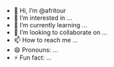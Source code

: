 - 👋 Hi, I’m @afritour
- 👀 I’m interested in ...
- 🌱 I’m currently learning ...
- 💞️ I’m looking to collaborate on ...
- 📫 How to reach me ...
- 😄 Pronouns: ...
- ⚡ Fun fact: ...

<!---
afritour/afritour is a ✨ special ✨ repository because its `README.md` (this file) appears on your GitHub profile.
You can click the Preview link to take a look at your changes.
--->
